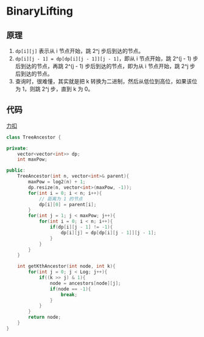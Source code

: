 # BinaryLifting

## 原理

1. `dp[i][j]` 表示从 i 节点开始，跳 2^j 步后到达的节点。
2. `dp[i][j - 1] = dp[dp[i][j - 1]][j - 1]`，即从 i 节点开始，跳 2^(j - 1) 步后到达的节点，再跳 2^(j - 1) 步后到达的节点，即为从 i 节点开始，跳 2^j 步后到达的节点。
3. 查询时，很难懂，其实就是把 k 转换为二进制，然后从低位到高位，如果该位为 1，则跳 2^j 步，直到 k 为 0。

## 代码
[力扣](https://leetcode.cn/problems/kth-ancestor-of-a-tree-node/)

```cpp
class TreeAncestor {

private:
	vector<vector<int>> dp;
	int maxPow;

public:
	TreeAncestor(int n, vector<int>& parent){
		maxPow = log2(n) + 1;
		dp.resize(n, vector<int>(maxPow, -1));
		for(int i = 0; i < n; i++){
			// 距离为 1 的节点
			dp[i][0] = parent[i];
		}
		for(int j = 1; j < maxPow; j++){
			for(int i = 0; i < n; i++){
				if(dp[i][j - 1] != -1){
					dp[i][j] = dp[dp[i][j - 1]][j - 1];
				}
			}
		}
	}

	int getKthAncestor(int node, int k){
        for(int j = 0; j < Log; j++){
            if((k >> j) & 1){
                node = ancestors[node][j];
                if(node == -1){
                    break;
                }
            }
        }
        return node;
	}
}
